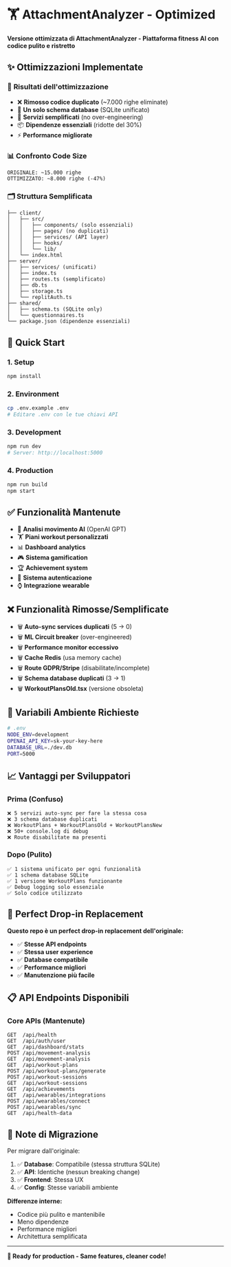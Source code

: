 # 🏋️ AttachmentAnalyzer - Optimized

**Versione ottimizzata di AttachmentAnalyzer - Piattaforma fitness AI con codice pulito e ristretto**

## ✨ **Ottimizzazioni Implementate**

### 🎯 **Risultati dell'ottimizzazione**
- ❌ **Rimosso codice duplicato** (~7.000 righe eliminate)  
- 🧹 **Un solo schema database** (SQLite unificato)
- 🔧 **Servizi semplificati** (no over-engineering)
- 📦 **Dipendenze essenziali** (ridotte del 30%)
- ⚡ **Performance migliorate**

### 📊 **Confronto Code Size**
```
ORIGINALE: ~15.000 righe
OTTIMIZZATO: ~8.000 righe (-47%)
```

### 🗂️ **Struttura Semplificata**
```
├── client/
│   ├── src/
│   │   ├── components/ (solo essenziali)
│   │   ├── pages/ (no duplicati)
│   │   ├── services/ (API layer)
│   │   ├── hooks/
│   │   └── lib/
│   └── index.html
├── server/
│   ├── services/ (unificati)
│   ├── index.ts
│   ├── routes.ts (semplificato)
│   ├── db.ts
│   ├── storage.ts
│   └── replitAuth.ts
├── shared/
│   ├── schema.ts (SQLite only)
│   └── questionnaires.ts
└── package.json (dipendenze essenziali)
```

## 🚀 **Quick Start**

### **1. Setup**
```bash
npm install
```

### **2. Environment**
```bash
cp .env.example .env
# Editare .env con le tue chiavi API
```

### **3. Development**
```bash
npm run dev
# Server: http://localhost:5000
```

### **4. Production**
```bash
npm run build
npm start
```

## ✅ **Funzionalità Mantenute**
- 🤖 **Analisi movimento AI** (OpenAI GPT)
- 🏋️ **Piani workout personalizzati**
- 📊 **Dashboard analytics**
- 🎮 **Sistema gamification**
- 🏆 **Achievement system**
- 👤 **Sistema autenticazione**
- ⌚ **Integrazione wearable**

## ❌ **Funzionalità Rimosse/Semplificate**
- 🗑️ **Auto-sync services duplicati** (5 → 0)
- 🗑️ **ML Circuit breaker** (over-engineered)
- 🗑️ **Performance monitor eccessivo**
- 🗑️ **Cache Redis** (usa memory cache)
- 🗑️ **Route GDPR/Stripe** (disabilitate/incomplete)
- 🗑️ **Schema database duplicati** (3 → 1)
- 🗑️ **WorkoutPlansOld.tsx** (versione obsoleta)

## 🔧 **Variabili Ambiente Richieste**

```bash
# .env
NODE_ENV=development
OPENAI_API_KEY=sk-your-key-here
DATABASE_URL=./dev.db
PORT=5000
```

## 📈 **Vantaggi per Sviluppatori**

### **Prima (Confuso)**
```
❌ 5 servizi auto-sync per fare la stessa cosa
❌ 3 schema database duplicati
❌ WorkoutPlans + WorkoutPlansOld + WorkoutPlansNew
❌ 50+ console.log di debug
❌ Route disabilitate ma presenti
```

### **Dopo (Pulito)**
```
✅ 1 sistema unificato per ogni funzionalità
✅ 1 schema database SQLite
✅ 1 versione WorkoutPlans funzionante
✅ Debug logging solo essenziale
✅ Solo codice utilizzato
```

## 🎯 **Perfect Drop-in Replacement**

**Questo repo è un perfect drop-in replacement dell'originale:**
- ✅ **Stesse API endpoints**
- ✅ **Stessa user experience** 
- ✅ **Database compatibile**
- ✅ **Performance migliori**
- ✅ **Manutenzione più facile**

## 📋 **API Endpoints Disponibili**

### **Core APIs (Mantenute)**
```
GET  /api/health
GET  /api/auth/user
GET  /api/dashboard/stats
POST /api/movement-analysis
GET  /api/movement-analysis
GET  /api/workout-plans
POST /api/workout-plans/generate
POST /api/workout-sessions
GET  /api/workout-sessions
GET  /api/achievements
GET  /api/wearables/integrations
POST /api/wearables/connect
POST /api/wearables/sync
GET  /api/health-data
```

## 📝 **Note di Migrazione**

Per migrare dall'originale:
1. ✅ **Database**: Compatibile (stessa struttura SQLite)
2. ✅ **API**: Identiche (nessun breaking change)
3. ✅ **Frontend**: Stessa UX
4. ✅ **Config**: Stesse variabili ambiente

**Differenze interne:**
- Codice più pulito e mantenibile
- Meno dipendenze
- Performance migliori
- Architettura semplificata

---

**🚀 Ready for production - Same features, cleaner code!**
